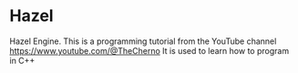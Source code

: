 # Hazel
Hazel Engine. This is a programming tutorial from the YouTube channel https://www.youtube.com/@TheCherno It is used to learn how to program in C++
